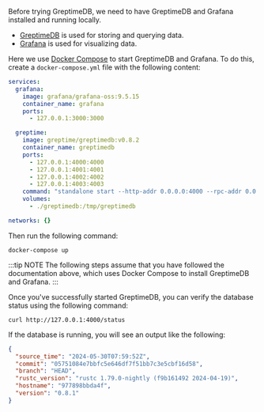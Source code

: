 
Before trying GreptimeDB, we need to have GreptimeDB and Grafana installed and running locally.

* [GreptimeDB](https://greptime.com/) is used for storing and querying data.
* [Grafana](https://grafana.com/) is used for visualizing data.

Here we use [Docker Compose](https://docs.docker.com/compose/) to start GreptimeDB and Grafana. To do this, create a `docker-compose.yml` file with the following content:

```yaml
services:
  grafana:
    image: grafana/grafana-oss:9.5.15
    container_name: grafana
    ports:
      - 127.0.0.1:3000:3000

  greptime:
    image: greptime/greptimedb:v0.8.2
    container_name: greptimedb
    ports:
      - 127.0.0.1:4000:4000
      - 127.0.0.1:4001:4001
      - 127.0.0.1:4002:4002
      - 127.0.0.1:4003:4003
    command: "standalone start --http-addr 0.0.0.0:4000 --rpc-addr 0.0.0.0:4001 --mysql-addr 0.0.0.0:4002 --postgres-addr 0.0.0.0:4003"
    volumes:
      - ./greptimedb:/tmp/greptimedb

networks: {}
```

Then run the following command:

```shell
docker-compose up
```

:::tip NOTE
The following steps assume that you have followed the documentation above, which uses Docker Compose to install GreptimeDB and Grafana.
:::

Once you've successfully started GreptimeDB,
you can verify the database status using the following command:

```shell
curl http://127.0.0.1:4000/status
```

If the database is running, you will see an output like the following:

```json
{
  "source_time": "2024-05-30T07:59:52Z",
  "commit": "05751084e7bbfc5e646df7f51bb7c3e5cbf16d58",
  "branch": "HEAD",
  "rustc_version": "rustc 1.79.0-nightly (f9b161492 2024-04-19)",
  "hostname": "977898bbda4f",
  "version": "0.8.1"
}
```
